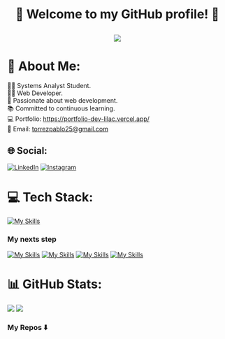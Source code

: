 <div align="center">
    <h1 align="center">👋 Welcome to my GitHub profile! 👋</h1> 
    <a><h2> <img src="https://readme-typing-svg.herokuapp.com?duration=5013&color=342AB8&center=true&lines=Hi+there+👋+I'm+Pablo+🤝.;Web+Developer+⚡.;Systems+Analyst+Student+💻."></a></h2></a>
</div>

# 💫 About Me:
👨‍🎓 Systems Analyst Student.<br>
👨‍💻 Web Developer.<br>
🚀 Passionate about web development.<br>
📚 Committed to continuous learning.<br>
💻 Portfolio: https://portfolio-dev-lilac.vercel.app/<br>
📩 Email: torrezpablo25@gmail.com

## 🌐 Social:
[![LinkedIn](https://img.shields.io/badge/LinkedIn-%230077B5.svg?logo=linkedin&logoColor=white)](https://www.linkedin.com/in/pablo-nahuel-torrez-33a80324b/)
[![Instagram](https://img.shields.io/badge/Instagram-%23E4405F.svg?logo=Instagram&logoColor=white)](https://instagram.com/_pablotorrez1_) 

# 💻 Tech Stack:
[![My Skills](https://skillicons.dev/icons?i=html,css,js,astro,react,angular,redux,nodejs,bootstrap,php,java,git,mysql)](https://skillicons.dev)

### My nexts step
[![My Skills](https://skillicons.dev/icons?i=tailwindcss)](https://skillicons.dev)
[![My Skills](https://skillicons.dev/icons?i=mongodb)](https://skillicons.dev)
[![My Skills](https://skillicons.dev/icons?i=expressjs)](https://skillicons.dev)
[![My Skills](https://skillicons.dev/icons?i=python)](https://skillicons.dev)

# 📊 GitHub Stats:
![](https://github-readme-stats.vercel.app/api?username=pblnahu1&theme=tokyonight&hide_border=false&include_all_commits=true&count_private=true)
![](https://github-readme-stats.vercel.app/api/top-langs/?username=pblnahu1&theme=tokyonight&hide_border=false&include_all_commits=true&count_private=true&layout=compact)

### My Repos ⬇️
